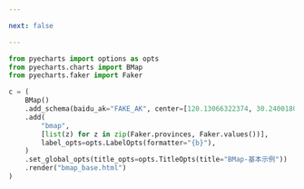 ```yaml
---

next: false

---
```




<BlogInfo id="669" title="8.百度地图" author="白日梦想猿" pv=0 read_times=0 pre_cost_time="0分22秒" category="pyecharts学习" tag_list="['pyecharts学习']" create_time="2021.01.21 13:28:53" update_time="2021.01.21 13:41:03" />

```python
from pyecharts import options as opts
from pyecharts.charts import BMap
from pyecharts.faker import Faker

c = (
    BMap()
    .add_schema(baidu_ak="FAKE_AK", center=[120.13066322374, 30.240018034923])
    .add(
        "bmap",
        [list(z) for z in zip(Faker.provinces, Faker.values())],
        label_opts=opts.LabelOpts(formatter="{b}"),
    )
    .set_global_opts(title_opts=opts.TitleOpts(title="BMap-基本示例"))
    .render("bmap_base.html")
)
```



<ActionBox />

